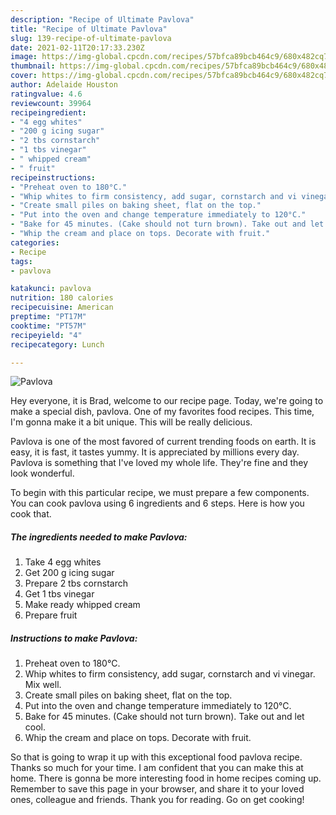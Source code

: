```yaml
---
description: "Recipe of Ultimate Pavlova"
title: "Recipe of Ultimate Pavlova"
slug: 139-recipe-of-ultimate-pavlova
date: 2021-02-11T20:17:33.230Z
image: https://img-global.cpcdn.com/recipes/57bfca89bcb464c9/680x482cq70/pavlova-recipe-main-photo.jpg
thumbnail: https://img-global.cpcdn.com/recipes/57bfca89bcb464c9/680x482cq70/pavlova-recipe-main-photo.jpg
cover: https://img-global.cpcdn.com/recipes/57bfca89bcb464c9/680x482cq70/pavlova-recipe-main-photo.jpg
author: Adelaide Houston
ratingvalue: 4.6
reviewcount: 39964
recipeingredient:
- "4 egg whites"
- "200 g icing sugar"
- "2 tbs cornstarch"
- "1 tbs vinegar"
- " whipped cream"
- " fruit"
recipeinstructions:
- "Preheat oven to 180°C."
- "Whip whites to firm consistency, add sugar, cornstarch and vi vinegar. Mix well."
- "Create small piles on baking sheet, flat on the top."
- "Put into the oven and change temperature immediately to 120°C."
- "Bake for 45 minutes. (Cake should not turn brown). Take out and let cool."
- "Whip the cream and place on tops. Decorate with fruit."
categories:
- Recipe
tags:
- pavlova

katakunci: pavlova 
nutrition: 180 calories
recipecuisine: American
preptime: "PT17M"
cooktime: "PT57M"
recipeyield: "4"
recipecategory: Lunch

---
```



![Pavlova](https://img-global.cpcdn.com/recipes/57bfca89bcb464c9/680x482cq70/pavlova-recipe-main-photo.jpg)

Hey everyone, it is Brad, welcome to our recipe page. Today, we're going to make a special dish, pavlova. One of my favorites food recipes. This time, I'm gonna make it a bit unique. This will be really delicious.



Pavlova is one of the most favored of current trending foods on earth. It is easy, it is fast, it tastes yummy. It is appreciated by millions every day. Pavlova is something that I've loved my whole life. They're fine and they look wonderful.


To begin with this particular recipe, we must prepare a few components. You can cook pavlova using 6 ingredients and 6 steps. Here is how you cook that.

<!--inarticleads1-->

##### The ingredients needed to make Pavlova:

1. Take 4 egg whites
1. Get 200 g icing sugar
1. Prepare 2 tbs cornstarch
1. Get 1 tbs vinegar
1. Make ready  whipped cream
1. Prepare  fruit




<!--inarticleads2-->

##### Instructions to make Pavlova:

1. Preheat oven to 180°C.
1. Whip whites to firm consistency, add sugar, cornstarch and vi vinegar. Mix well.
1. Create small piles on baking sheet, flat on the top.
1. Put into the oven and change temperature immediately to 120°C.
1. Bake for 45 minutes. (Cake should not turn brown). Take out and let cool.
1. Whip the cream and place on tops. Decorate with fruit.




So that is going to wrap it up with this exceptional food pavlova recipe. Thanks so much for your time. I am confident that you can make this at home. There is gonna be more interesting food in home recipes coming up. Remember to save this page in your browser, and share it to your loved ones, colleague and friends. Thank you for reading. Go on get cooking!
